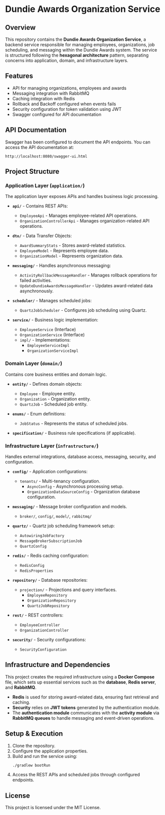 # Dundie Awards Organization Service

## Overview
This repository contains the **Dundie Awards Organization Service**, a backend service responsible for managing employees, organizations, job scheduling, and messaging within the Dundie Awards system. The service is structured following the **hexagonal architecture** pattern, separating concerns into application, domain, and infrastructure layers.

## Features

- API for managing organizations, employees and awards
- Messaging integration with RabbitMQ
- Caching integration with Redis
- Rollback and Backoff configured when events fails
- Security configuration for token validation using JWT
- Swagger configured for API documentation

## API Documentation

Swagger has been configured to document the API endpoints. You can access the API documentation at:

```
http://localhost:8080/swagger-ui.html
```
## Project Structure

### **Application Layer (`application/`)**
The application layer exposes APIs and handles business logic processing.

- **`api/`** - Contains REST APIs:
    - `EmployeeApi` - Manages employee-related API operations.
    - `OrganizationControllerApi` - Manages organization-related API operations.

- **`dto/`** - Data Transfer Objects:
    - `AwardSummaryStats` - Stores award-related statistics.
    - `EmployeeModel` - Represents employee data.
    - `OrganizationModel` - Represents organization data.

- **`messaging/`** - Handles asynchronous messaging:
    - `ActivityRollbackMessageHandler` - Manages rollback operations for failed activities.
    - `UpdateDundieAwardsMessageHandler` - Updates award-related data asynchronously.

- **`scheduler/`** - Manages scheduled jobs:
    - `QuartzJobScheduler` - Configures job scheduling using Quartz.

- **`service/`** - Business logic implementation:
    - `EmployeeService` (Interface)
    - `OrganizationService` (Interface)
    - `impl/` - Implementations:
        - `EmployeeServiceImpl`
        - `OrganizationServiceImpl`

### **Domain Layer (`domain/`)**
Contains core business entities and domain logic.

- **`entity/`** - Defines domain objects:
    - `Employee` - Employee entity.
    - `Organization` - Organization entity.
    - `QuartzJob` - Scheduled job entity.

- **`enums/`** - Enum definitions:
    - `JobStatus` - Represents the status of scheduled jobs.

- **`specification/`** - Business rule specifications (if applicable).

### **Infrastructure Layer (`infrastructure/`)**
Handles external integrations, database access, messaging, security, and configuration.

- **`config/`** - Application configurations:
    - `tenants/` - Multi-tenancy configuration.
        - `AsyncConfig` - Asynchronous processing setup.
        - `OrganizationDataSourceConfig` - Organization database configuration.

- **`messaging/`** - Message broker configuration and models.
    - `broker/`, `config/`, `model/`, `rabbitmq/`

- **`quartz/`** - Quartz job scheduling framework setup:
    - `AutowiringJobFactory`
    - `MessageBrokerSubscriptionJob`
    - `QuartzConfig`

- **`redis/`** - Redis caching configuration:
    - `RedisConfig`
    - `RedisProperties`

- **`repository/`** - Database repositories:
    - `projection/` - Projections and query interfaces.
        - `EmployeeRepository`
        - `OrganizationRepository`
        - `QuartzJobRepository`

- **`rest/`** - REST controllers:
    - `EmployeeController`
    - `OrganizationController`

- **`security/`** - Security configurations:
    - `SecurityConfiguration`

## Infrastructure and Dependencies
This project creates the required infrastructure using a **Docker Compose** file, which sets up essential services such as the **database**, **Redis server**, and **RabbitMQ**.

- **Redis** is used for storing award-related data, ensuring fast retrieval and caching.
- **Security** relies on **JWT tokens** generated by the authentication module.
- The **authentication module** communicates with the **activity module** via **RabbitMQ queues** to handle messaging and event-driven operations.

## Setup & Execution
1. Clone the repository.
2. Configure the application properties.
3. Build and run the service using:
   ```sh
   ./gradlew bootRun
   ```
4. Access the REST APIs and scheduled jobs through configured endpoints.

## License
This project is licensed under the MIT License.

